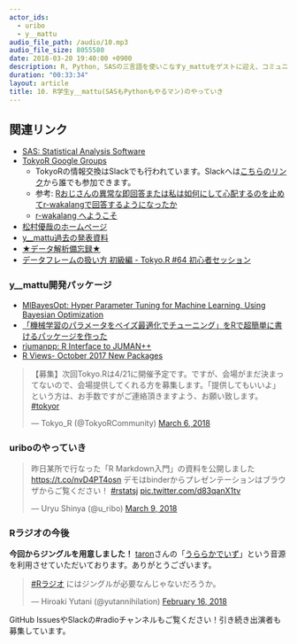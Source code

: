 ```yaml
---
actor_ids:
  - uribo
  - y__mattu
audio_file_path: /audio/10.mp3
audio_file_size: 8055580
date: 2018-03-20 19:40:00 +0900
description: R, Python, SASの三言語を使いこなすy_mattuをゲストに迎え、コミュニティ内での初心者向け資料、y__mattuのパッケージ開発話などについて話しました。
duration: "00:33:34"
layout: article
title: 10. R学生y__mattu(SASもPythonもやるマン)のやっていき
---
```


## 関連リンク

- [SAS: Statistical Analysis Software](https://www.sas.com/)
- [TokyoR Google Groups](http://groups.google.com/group/r-study-tokyo)
    - TokyoRの情報交換はSlackでも行われています。Slackへは[こちらのリンク](https://join.slack.com/t/r-wakalang/shared_invite/enQtMzI3OTUxMjMyMjYwLTlhMzU2MTFhZDlkN2JjNWE5ZjVjODVjZWI5NGI0NGZjY2MzY2E1YTczOWU3YmM0MDY4NzE1NThiNjFjMTIzY2Y)から誰でも参加できます。
    - 参考: [Rおじさんの異常な即回答または私は如何にして心配するのを止めてr-wakalangで回答するようになったか](https://speakerdeck.com/yutannihilation/how-i-learned-to-stop-worrying-and-answer-1)
    - [r-wakalang へようこそ](https://qiita.com/uri/items/5583e91bb5301ed5a4ba)
- [松村優哉のホームページ](https://ymattu.github.io)
- [y__mattu過去の発表資料](https://ymattu.github.io/slides.html)
- [★データ解析備忘録★](http://y-mattu.hatenablog.com)
- [データフレームの扱い方
初級編 - Tokyo.R #64 初心者セッション](https://ymattu.github.io/TokyoR64/beginner/for_beginners.html#1)

### y__mattu開発パッケージ

- [MlBayesOpt: Hyper Parameter Tuning for Machine Learning, Using Bayesian Optimization](https://cran.r-project.org/web/packages/MlBayesOpt/index.html)
- [「機械学習のパラメータをベイズ最適化でチューニング」をRで超簡単に書けるパッケージを作った](http://y-mattu.hatenablog.com/entry/2017/10/24/083000)
- [rjumanpp: R Interface to JUMAN++](https://github.com/ymattu/rjumanpp)
- [R Views- October 2017 New Packages](https://rviews.rstudio.com/2017/11/22/october-2017-new-packages/)

<blockquote class="twitter-tweet" data-lang="en"><p lang="ja" dir="ltr">【募集】次回Tokyo.Rは4/21に開催予定です。ですが、会場がまだ決まってないので、会場提供してくれる方を募集します。「提供してもいいよ」という方は、お手数ですがご連絡頂きますよう、お願い致します。 <a href="https://twitter.com/hashtag/tokyor?src=hash&amp;ref_src=twsrc%5Etfw">#tokyor</a></p>&mdash; Tokyo_R (@TokyoRCommunity) <a href="https://twitter.com/TokyoRCommunity/status/970943059956412416?ref_src=twsrc%5Etfw">March 6, 2018</a></blockquote> <script async src="https://platform.twitter.com/widgets.js" charset="utf-8"></script>

### uriboのやっていき

<blockquote class="twitter-tweet" data-lang="en"><p lang="ja" dir="ltr">昨日某所で行なった「R Markdown入門」の資料を公開しました <a href="https://t.co/nvD4PT4osn">https://t.co/nvD4PT4osn</a> デモはbinderからプレゼンテーションはブラウザからご覧ください！ <a href="https://twitter.com/hashtag/rstatsj?src=hash&amp;ref_src=twsrc%5Etfw">#rstatsj</a> <a href="https://t.co/d83qanX1tv">pic.twitter.com/d83qanX1tv</a></p>&mdash; Uryu Shinya (@u_ribo) <a href="https://twitter.com/u_ribo/status/971958021663350785?ref_src=twsrc%5Etfw">March 9, 2018</a></blockquote> <script async src="https://platform.twitter.com/widgets.js" charset="utf-8"></script>

### Rラジオの今後

**今回からジングルを用意しました！** [taron](https://dova-s.jp/_contents/author/profile148.html)さんの「[うららかでいず](https://dova-s.jp/bgm/play8850.html)」という音源を利用させていただいております。ありがとうございます。

<blockquote class="twitter-tweet" data-lang="en"><p lang="ja" dir="ltr"><a href="https://twitter.com/hashtag/R%E3%83%A9%E3%82%B8%E3%82%AA?src=hash&amp;ref_src=twsrc%5Etfw">#Rラジオ</a> にはジングルが必要なんじゃないだろうか。</p>&mdash; Hiroaki Yutani (@yutannihilation) <a href="https://twitter.com/yutannihilation/status/964291125606428672?ref_src=twsrc%5Etfw">February 16, 2018</a></blockquote> <script async src="https://platform.twitter.com/widgets.js" charset="utf-8"></script>

GitHub IssuesやSlackの\#radioチャンネルもご覧ください！引き続き出演者も募集しています。
